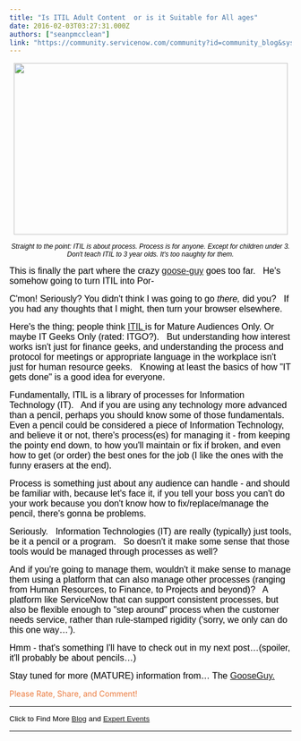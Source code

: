 ```yaml
---
title: "Is ITIL Adult Content  or is it Suitable for All ages"
date: 2016-02-03T03:27:31.000Z
authors: ["seanpmcclean"]
link: "https://community.servicenow.com/community?id=community_blog&sys_id=b88c66e1dbd0dbc01dcaf3231f96196e"
---
```

<p style="text-align: center;"><span style="color: #000000; font-size: 16px; font-family: Arial;"><img class="jive-image" height="307" src="https://lh6.googleusercontent.com/u21cDY6bPTMwIlgI9s7mdlAAXCbYnIBOAJbX3rCQFYFBtI4rpOeJu-GiKte53WiItmK8k4_k9LDKiKz_0Ic7S3mQq-TKCkFAgAlq83VM7EDYvoR2uj5QfIzzQwjGvcER-0ieaqdz" style="border-style: none;" width="489"/></span></p><p style="text-align: center;"><span style="color: #000000; font-size: 12px; font-family: Arial; font-style: italic;">Straight to the point: ITIL is about process. Process is for anyone. Except for children under 3. Don't teach ITIL to 3 year olds. It's too naughty for them.</span></p><p style="text-align: center;"></p><p dir="ltr"><span style="font-size: 16px; font-family: Arial; color: #000000;">This is finally the part where the crazy <a title="" _jive_internal="true" href="/community/blogs/blog/2011/08/08/1373">goose-guy</a> goes too far.   He's somehow going to turn ITIL into Por-</span></p><p dir="ltr"><span style="font-size: 16px; font-family: Arial; color: #000000;">C'mon! Seriously? You didn't think I was going to go </span><span style="font-size: 16px; font-family: Arial; color: #000000; font-style: italic;">there,</span><span style="font-size: 16px; font-family: Arial; color: #000000;"> did you?   If you had any thoughts that I might, then turn your browser elsewhere.</span></p><p></p><p dir="ltr"><span style="font-size: 16px; font-family: Arial; color: #000000;">Here's the thing; people think <a title="" _jive_internal="true" href="/community/blogs/blog/2011/12/07/1380">ITIL </a>is for Mature Audiences Only. Or maybe IT Geeks Only (rated: ITGO?).   But understanding how interest works isn't just for finance geeks, and understanding the process and protocol for meetings or appropriate language in the workplace isn't just for human resource geeks.   Knowing at least the basics of how "IT gets done" is a good idea for everyone.</span></p><p></p><p dir="ltr"><span style="font-size: 16px; font-family: Arial; color: #000000;">Fundamentally, ITIL is a library of processes for Information Technology (IT).   And if you are using any technology more advanced than a pencil, perhaps you should know some of those fundamentals.   Even a pencil could be considered a piece of Information Technology, and believe it or not, there's process(es) for managing it - from keeping the pointy end down, to how you'll maintain or fix if broken, and even how to get (or order) the best ones for the job (I like the ones with the funny erasers at the end).   </span></p><p></p><p dir="ltr"><span style="font-size: 16px; font-family: Arial; color: #000000;">Process is something just about any audience can handle - and should be familiar with, because let's face it, if you tell your boss you can't do your work because you don't know how to fix/replace/manage the pencil, there's gonna be problems.</span></p><p></p><p dir="ltr"><span style="font-size: 16px; font-family: Arial; color: #000000;">Seriously.   Information Technologies (IT) are really (typically) just tools, be it a pencil or a program.   So doesn't it make some sense that those tools would be managed through processes as well?   </span></p><p></p><p dir="ltr"><span style="font-size: 16px; font-family: Arial; color: #000000;">And if you're going to manage them, wouldn't it make sense to manage them using a platform that can also manage other processes (ranging from Human Resources, to Finance, to Projects and beyond)?   A platform like ServiceNow that can support consistent processes, but also be flexible enough to "step around" process when the customer needs service, rather than rule-stamped rigidity ('sorry, we only can do this one way…').</span></p><p></p><p dir="ltr"><span style="font-size: 16px; font-family: Arial; color: #000000;">Hmm - that's something I'll have to check out in my next post…(spoiler, it'll probably be about pencils…)</span></p><p></p><p dir="ltr"><span style="font-size: 16px; font-family: Arial; color: #000000;">Stay tuned for more (MATURE) information from… The <a title="" _jive_internal="true" href="/community/blogs/blog/2011/08/08/1373">GooseGuy.</a></span></p><p dir="ltr"></p><p dir="ltr"><span style="color: #eb7a3d;">Please Rate, Share, and Comment!</span></p><p dir="ltr"></p><hr/><p dir="ltr"><span style="font-family: Arial; color: #000000; font-size: 10pt;">Click to Find More <a title="" _jive_internal="true" href="/community/blogs/content?filterID=contentstatus[published]~category[thought-leadership]">Blog</a> and <a title="" _jive_internal="true" href="/community?id=community_forum&sys_id=d6295a2ddbd897c068c1fb651f9619f1">Expert Events</a><br/></span></p><hr/>